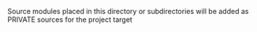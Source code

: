 Source modules placed in this directory or subdirectories will be added
as PRIVATE sources for the project target